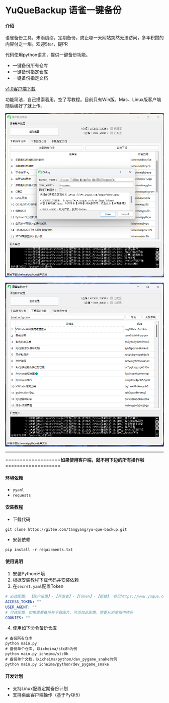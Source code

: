 # YuQueBackup 语雀一键备份

#### 介绍

语雀备份工具，未雨绸缪，定期备份，防止哪一天网站突然无法访问，多年积攒的内容付之一炬。欢迎Star，提PR

代码使用python语言，提供一键备份功能。

- 一键备份所有仓库
- 一键备份指定仓库
- 一键备份指定文档

[v1.0客户端下载](https://gitee.com/tangyang/yu-que-backup/releases/tag/v1.0) 

功能简洁，自己摸索着用，空了写教程。目前只有Win版。Mac、Linux版客户端随后编好了就上传。

![Alt text](images/image-1.png)

![Alt text](images/image.png)

---

===================**如果使用客户端，就不用下边的所有操作啦** ===================

#### 环境依赖
- `yyaml`
- `requests`

#### 安装教程

- 下载代码
```shell
git clone https://gitee.com/tangyang/yu-que-backup.git
```

- 安装依赖
```shell
pip install -r requirments.txt
```


#### 使用说明

1. 安装Python环境
2. 根据安装教程下载代码并安装依赖
3. 在`secret.yaml`配置Token

```yaml
# 必选配置: 【账户设置】-【开发者】-【Token】-【新建】 参见https://www.yuque.com/yuque/developer
ACCESS_TOKEN: ""
USER_AGENT: ""
# 可选配置，如果需要备份并下载图片，可添加此配置，需要从浏览器中拷贝
COOKIES: ""
```

4. 使用如下命令备份仓库

```shell
# 备份所有仓库 
python main.py
# 备份单个仓库, 以icheima/stc8h为例
python main.py icheima/stc8h
# 备份单个文档，以icheima/python/dev_pygame_snake为例
python main.py icheima/python/dev_pygame_snake
```


#### 开发计划

- 支持Linux配置定期备份计划
- 支持桌面客户端操作（基于PyQt5）
